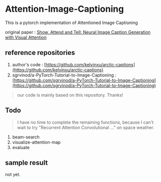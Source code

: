 # Attention-Image-Captioning
This is a pytorch implementation of Attentioned Image Captioning

original paper : [Show, Attend and Tell: Neural Image Caption Generation with Visual Attention](https://arxiv.org/abs/1502.03044)

## reference repositories

1. author's code : [https://github.com/kelvinxu/arctic-captions](https://github.com/kelvinxu/arctic-captions)
2. sgrvinod/a-PyTorch-Tutorial-to-Image-Captioning : [https://github.com/sgrvinod/a-PyTorch-Tutorial-to-Image-Captioning](https://github.com/sgrvinod/a-PyTorch-Tutorial-to-Image-Captioning)
> our code is mainly based on this repository. Thanks!

## Todo

> I have no time to complete the remaining functions, because I can't wait to try "Recurrent Attention Convolutional ..." on space weather.

1. beam-search
2. visualize-attention-map
3. evaluate

## sample result

not yet.

